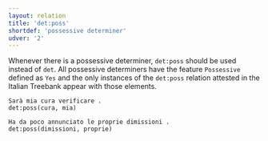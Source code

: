 ```yaml
---
layout: relation
title: 'det:poss'
shortdef: 'possessive determiner'
udver: '2'
---
```


Whenever there is a possessive determiner, <code>det:poss</code> should be used instead of <code>det</code>. All possessive determiners have the feature <code>Possessive</code> defined as <code>Yes</code> and the only instances of the <code>det:poss</code> relation attested in the Italian Treebank appear with those elements.

~~~ sdparse
Sarà mia cura verificare . 
det:poss(cura, mia)
~~~
~~~ sdparse
Ha da poco annunciato le proprie dimissioni . 
det:poss(dimissioni, proprie)
~~~
<!-- Interlanguage links updated Út zář 29 18:41:19 CEST 2020 -->

